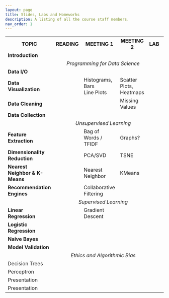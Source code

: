 ```yaml
---
layout: page
title: Slides, Labs and Homeworks
description: A listing of all the course staff members.
nav_order: 1
---
```




<table>
  <tr>
  <!-- <th>#</th> -->
  <th>TOPIC</th><th>READING</th><th>MEETING 1</th><th>MEETING 2</th><th>LAB</th><th>WRITTEN<br/>ASSIGNMENT</th>
</tr>
  <tr>
    <!-- <td>0</td> -->
    <td><b>Introduction</b></td>
    <td style=""><center></center></td>
    <td><center></center></td>
    <td ></td>
    <td ></td>
    <td><center></center></td>
  </tr>
  <tr>
    <td colspan="6"><i><center>Programming for Data Science</center></i></td>
  </tr>
  <tr>
    <!-- <td>1</td> -->
    <td><b>Data I/O</b></td>
    <td style=""><center></center></td>
    <td><center></center></td>
    <td ></td>
    <td ></td>
    <td><center></center></td>
  </tr>
  <tr>
    <!-- <td>2</td> -->
    <td><b>Data Visualization</b></td>
    <td style=""><center></center></td>
    <td >Histograms, Bars<br/>Line Plots</td>
    <td >Scatter Plots,<br/>Heatmaps</td>
    <td><center></center></td>
    <td><center></center></td>
  </tr>
  <tr>
    <!-- <td>3</td> -->
    <td><b>Data Cleaning</b></td>
    <td style=""><center></center></td>
    <td><center></center></td>
    <td >Missing Values</td>
    <td ></td>
    <td><center></center></td>
  </tr>
  <tr>
  <tr>
    <!-- <td>4</td> -->
    <td><b>Data Collection</b></td>
    <td style=""><center></center></td>
    <td><center></center></td>
    <td ></td>
    <td ></td>
    <td><center></center></td>
  </tr>
  <!-- <tr>
    <td>Collecting Data</td>
    <td style=""><center></center></td>
    <td >Web Scraping</td>
    <td >APIs</td>
    <td><center></center></td>
    <td><center></center></td>
  </tr> -->
  <tr>
    <td colspan="6"><center><i>Unsupervised Learning</i></center></td>
  </tr>
  <tr>
    <!-- <td>5</td> -->
    <td><b>Feature Extraction</b></td>
    <td style=""><center></center></td>
    <td>Bag of Words / TFIDF</td>
    <td >Graphs?</td>
    <td ></td>
    <td><center></center></td>
  </tr>
  <tr>
    <!-- <td>6</td> -->
    <td><b>Dimensionality Reduction</b></td>
    <td style=""><center></center></td>
    <td><center></center>PCA/SVD</td>
    <td >TSNE</td>
    <td ></td>
    <td><center></center></td>
  </tr>
  <tr>
    <!-- <td>7</td> -->
    <td><b>Nearest Neighbor & K-Means</b></td>
    <td style=""><center></center></td>
    <td>Nearest Neighbor</td>
    <td >KMeans</td>
    <td ></td>
    <td><center></center></td>
  </tr>
  <tr>
  <tr>
    <!-- <td>8</td> -->
    <td><b>Recommendation Engines</b></td>
    <td style=""><center></center></td>
    <td>Collaborative Filtering</td>
    <td ></td>
    <td ></td>
    <td><center></center></td>
  </tr>
  <tr>
    <td colspan="6"><center><i>Supervised Learning</i></center></td>
  </tr>
  <tr>
    <!-- <td>9</td> -->
    <td><b>Linear Regression</b></td>
    <td style=""><center></center></td>
    <td>Gradient Descent</td>
    <td ></td>
    <td ></td>
    <td><center></center></td>
  </tr>
  <tr>
    <!-- <td>10</td> -->
    <td><b>Logistic Regression</b></td>
    <td style=""><center></center></td>
    <td><center></center></td>
    <td ></td>
    <td ></td>
    <td><center></center></td>
  </tr>
  
  <tr>
    <!-- <td>11</td> -->
    <td><b>Naive Bayes</b></td>
    <td style=""><center></center></td>
    <td><center></center></td>
    <td ></td>
    <td ></td>
    <td><center></center></td>
  </tr>
  <tr>
    <!-- <td>12</td> -->
    <td><b>Model Validation</b></td>
    <td style=""><center></center></td>
    <td><center></center></td>
    <td ></td>
    <td ></td>
    <td><center></center></td>
  </tr>
  <tr>
    <td colspan="6"><i><center>Ethics and Algorithmic Bias</center></i></td>
  </tr>
  <tr>
    <!-- <td>13</td> -->
    <td>Decision Trees</td>
    <td style=""><center></center></td>
    <td><center></center></td>
    <td ></td>
    <td ></td>
    <td><center></center></td>
  </tr>
  <tr>
    <!-- <td>14</td> -->
    <td>Perceptron</td>
    <td style=""><center></center></td>
    <td><center></center></td>
    <td ></td>
    <td ></td>
    <td><center></center></td>
  </tr>
  <tr>
    <!-- <td>15</td> -->
    <td>Presentation</td>
    <td></td>
    <td></td>
    <td></td>
    <td></td>
    <td></td>
  </tr>
  <tr>
    <!-- <td>16</td> -->
    <td>Presentation</td>
    <td></td>
    <td></td>
    <td></td>
    <td></td>
    <td></td>
  </tr>
</table>
  

<br/>

<!-- 
| Topic        | Textbook Reading          | Lecture 1 | Lecture 2 | Written Assignment | Lab |
|:-------------|:------------------|:------|:------|:------|:------|
| Introduction | good swedish fish | nice  |nice  |nice  |nice  |
| Data I/O | good and plenty   | nice  |nice  |nice  |nice  |
| Plotting Data | good `oreos`      | hmm   |nice  |nice  |nice  |
| Collecting Data | good `zoute` drop | yumm  |nice  |nice  |nice  |
| Introduction | good swedish fish | nice  |nice  |nice  |nice  |
| Data I/O | good and plenty   | nice  |nice  |nice  |nice  |
| Plotting Data | good `oreos`      | hmm   |nice  |nice  |nice  |
| Collecting Data | good `zoute` drop | yumm  |nice  |nice  |nice  | -->

